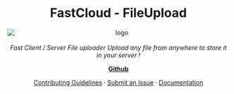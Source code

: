 <h1 align="center">FastCloud - FileUpload</h1>

<p align="center">
  <img src="https://github.com/user-attachments/assets/dbf3f411-b03e-49d5-b153-1afc42335911" alt="logo" style="display: block; margin: auto;">
  <br>
  <em>
    Fast Client / Server File uploader
    Upload any file from anywhere to store it in your server !
    </em>
  <br>
</p>

<p align="center">
  <a href="https://github.com/intel1337/fast-cloud/"><strong>Github</strong></a>
  <br>
</p>

<p align="center">
  <a href="CONTRIBUTING.md">Contributing Guidelines</a>
  ·
  <a href="github.com/intel1337/fast-cloud/issues">Submit an Issue</a>
  ·
  <a href="github.com/intel1337/fast-cloud/doc">Documentation</a>
  <br>
  <br>
</p>

<p align="center">
  <a href="https://github.com/intel1337/fast-cloud">

  </a>&nbsp;
</p>

